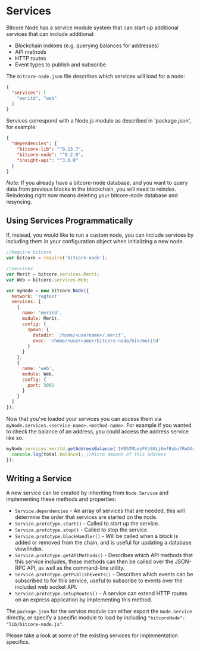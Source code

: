 # Services
Bitcore Node has a service module system that can start up additional services that can include additional:
- Blockchain indexes (e.g. querying balances for addresses)
- API methods
- HTTP routes
- Event types to publish and subscribe

The `bitcore-node.json` file describes which services will load for a node:

```json
{
  "services": [
    "meritd", "web"
  ]
}
```

Services correspond with a Node.js module as described in 'package.json', for example:

```json
{
  "dependencies": {
    "bitcore-lib": "^0.13.7",
    "bitcore-node": "^0.2.0",
    "insight-api": "^3.0.0"
  }
}
```

_Note:_ If you already have a bitcore-node database, and you want to query data from previous blocks in the blockchain, you will need to reindex. Reindexing right now means deleting your bitcore-node database and resyncing.

## Using Services Programmatically
If, instead, you would like to run a custom node, you can include services by including them in your configuration object when initializing a new node.

```js
//Require bitcore
var bitcore = require('bitcore-node');

//Services
var Merit = bitcore.services.Merit;
var Web = bitcore.services.Web;

var myNode = new bitcore.Node({
  network: 'regtest'
  services: [
    {
      name: 'meritd',
      module: Merit,
      config: {
        spawn: {
          datadir: '/home/<username>/.merit',
          exec: '/home/<username>/bitcore-node/bin/meritd'
        }
      }
    },
    {
      name: 'web',
      module: Web,
      config: {
        port: 3001
      }
    }
  ]
});
```

Now that you've loaded your services you can access them via `myNode.services.<service-name>.<method-name>`. For example if you wanted to check the balance of an address, you could access the address service like so.

```js
myNode.services.meritd.getAddressBalance('1HB5XMLmzFVj8ALj6mfBsbifRoD4miY36v', false, function(err, total) {
  console.log(total.balance); //Micro amount of this address
});
```

## Writing a Service
A new service can be created by inheriting from `Node.Service` and implementing these methods and properties:
- `Service.dependencies` -  An array of services that are needed, this will determine the order that services are started on the node.
- `Service.prototype.start()` - Called to start up the service.
- `Service.prototype.stop()` - Called to stop the service.
- `Service.prototype.blockHandler()` - Will be called when a block is added or removed from the chain, and is useful for updating a database view/index.
- `Service.prototype.getAPIMethods()` - Describes which API methods that this service includes, these methods can then be called over the JSON-RPC API, as well as the command-line utility.
- `Service.prototype.getPublishEvents()` - Describes which events can be subscribed to for this service, useful to subscribe to events over the included web socket API.
- `Service.prototype.setupRoutes()` - A service can extend HTTP routes on an express application by implementing this method.

The `package.json` for the service module can either export the `Node.Service` directly, or specify a specific module to load by including `"bitcoreNode": "lib/bitcore-node.js"`.

Please take a look at some of the existing services for implementation specifics.

